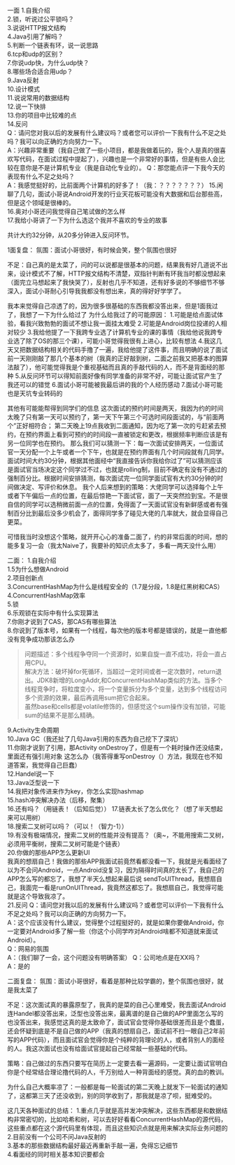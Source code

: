 
一面
1.自我介绍  
2.锁，听说过公平锁吗？  
3.说说HTTP报文结构  
4.Java引用了解吗？  
5.判断一个链表有环，说一说思路  
6.tcp和udp的区别？  
7.你说udp快，为什么udp快？  
8.哪些场合适合用udp？  
9.Java反射  
10.设计模式  
11.说说常用的数据结构  
12.说一下快排  
13.你的项目中比较难的点  
14.反问  
Q：请问您对我以后的发展有什么建议吗？或者您可以评价一下我有什么不足之处吗？我可以向正确的方向努力一下。  
A：兴趣非常重要（我自己做了一些小项目，都是我做着玩的，我个人是真的很喜欢写代码，在面试过程中提起了），兴趣也是一个非常好的事情，但是有些人会比较在意你是不是计算机专业（我是自动化专业的）。
Q：那您能点评一下我今天的表现有什么不足之处吗？  
A：我感觉挺好的，比前面两个计算机的好多了！（我：？？？？？？？）
15.闲聊了几句，面试小哥说Android开发的行业天花板可能没有大数据和后台那些高，但是这个领域是很棒的。  
16.奥对小哥还问我觉得自己笔试做的怎么样  
17.我给小哥讲了一下为什么选这个我并不喜欢的专业的故事  

共计大约32分钟，从20多分钟进入反问环节。

1面复盘：
氛围：面试小哥很好，有时候会笑，整个氛围也很好

不足：自己真的是太菜了，问的可以说都是很基本的问题，结果我有好几道说不出来，设计模式不了解，HTTP报文结构不清楚，双指针判断有环我当时都没想起来（面完立马想起来了我快哭了），反射也几乎不知道，还有好多说的不够细节不够深入，面试小哥耐心引导我我都没有想出来，真的得好好学学了。

我本来觉得自己凉透了的，因为很多很基础的东西我都没答出来，但是1面我过了，我想了一下为什么给过了
为什么给我过了的可能原因：
1.可能是给点面试体验，看我兴致勃勃的面试不想让我一面挂太难受
2.可能是Android岗位投递的人相对较少
3.我给他提了一下我跨专业选了计算机专业的课的事情（我给他说我跨专业选了除了OS的那三个课），可能小哥觉得我很有上进心，比较有想法
4.我这几天又把数据结构相关的代码手撸了一遍，我给他提了这件事，而且明确的说了面试前一天刚刚敲了那几个基本的树（我真的正好敲到树，二面之前我又把基本的图算法敲了），他可能觉得我是个重视基础而且真的手敲代码的人，而不是背面经的那种
5.从反问环节可以得知前面好像有同学准备的非常不好，可能让面试官产生了我还可以的错觉
6.面试小哥可能被我最后讲的我的个人经历感动
7.面试小哥可能也是天坑专业转码的

其他有可能能帮得到同学们的信息
这次面试的预约时间是两天，我因为约的时间太晚了只有第一天可以预约了，第一天下午第三个可选时间段面试的，与“前面两个”正好相符合；
第二天晚上19点我收到二面通知，因为吃了第一次的亏赶紧去预约，在预约界面上看到可预约的时间段一直被锁定和更改，根据频率判断应该是有另一位同学也在预约。
那么我们可以猜测一下：每一次面试安排两天，一位面试官一天分配一个上午或者一个下午，也就是在预约界面有几个时间段就有几同学。面试时间大约30分钟，根据其他面经中“我直接告诉你我给你过了”可以猜测应该是面试官当场决定这个同学过不过，也就是rolling制，目前不确定有没有不通过的强制百分比。根据时间安排猜测，每次面试完一位同学面试官有大约30分钟的时间做决定、写评价和休息。
我个人后来想到的策略：大佬同学可以选择每个上午或者下午偏后一点的位置，在最后惊艳一下面试官，面了一天突然捡到宝。不是很自信的同学可以选稍微前面一点的位置，免得面了一天面试官没有新鲜感或者有强制百分比到最后没多少机会了，面得同学多了碰见大佬的几率就大，就会显得自己更菜。

可惜我当时没想这个策略，就开开心心的准备二面了，约的非常后面的时间，想的能多复习一会（我太Naive了，我要补的知识点太多了，多看一两天没什么用）

二面：
1.自我介绍  
1.5为什么想做Android  
2.项目创新点  
3.ConcurrentHashMap为什么是线程安全的（1.7是分段，1.8是红黑树和CAS）  
4.ConcurrentHashMap效率  
5.锁  
6.乐观锁在实际中有什么实现算法  
7.你刚才说到了CAS，那CAS有哪些算法  
8.你说到了版本号，如果有一个线程，每次他的版本号都是错误的，就是一直他都没有竞争成功那该怎么办  
> 问题描述：多个线程争夺同一个资源时，如果自旋一直不成功，将会一直占用CPU。  
解决方法：破坏掉for死循环，当超过一定时间或者一定次数时，return退出。JDK8新增的LongAddr,和ConcurrentHashMap类似的方法。当多个线程竞争时，将粒度变小，将一个变量拆分为多个变量，达到多个线程访问多个资源的效果，最后再调用sum把它合起来。  
虽然base和cells都是volatile修饰的，但感觉这个sum操作没有加锁，可能sum的结果不是那么精确。


9.Activity生命周期  
10.Java GC（我还扯了几句Java引用的东西为自己挖下了深坑）  
11.你刚才说到了引用，那Activity onDestroy了，但是有一个耗时操作还没结束，里面还有强引用对象 这怎么办（我答得重写onDestroy（）方法，我现在也不知道答案，我觉得自己巨蠢）  
12.Handel说一下  
13.Java泛型说一下  
14.我把对象传进来作为key，你怎么实现hashmap  
15.hash冲突解决办法（后移，聚集）  
16.还有吗？（用链表！（后知后觉））
17.链表太长了怎么优化？（想了半天想起来可以用树）  
18.搜索二叉树可以吗？（可以！（智力-1））  
19.有没有极端情况，搜索二叉树的性能并没有提高？（奥~，不能用搜索二叉树，必须用平衡树，搜索二叉树可能是个链表）  
20.你做的那些APP怎么更新UI  
我真的想扇自己！我做的那些APP我面试前竟然看都没看一下，我就是光看面经了以为不会问Android，一点Android没复习，因为隔得时间真的太长了，我自己的APP怎么写的都忘了，我想了半天么想起来最后说  sendToUIThread，我想扇自己，我面完一看是runOnUIThread，我竟然这都忘了。我想扇自己，我觉得可能就是这个导致我凉了。  
21.反问
Q：请问您对我以后的发展有什么建议吗？或者您可以评价一下我有什么不足之处吗？我可以向正确的方向努力一下。  
A：这个应该没有什么建议，觉得整个过程挺好的，就是如果你要做Android，你一定要对Android多了解一些（你这个小同学咋对Android啥都不知道就来面试Android）。  
Q：网易的氛围  
A：（我们聊了一会，这个问题没有明确答案）
Q：公司地点是在XX吗？  
A：是的  

二面复盘：
氛围：面试小哥很好，看着是那种比较学霸的，整个氛围也很好，就是我太菜了

不足：这次面试真的暴露原型了，我真的是菜的自己心里难受，我去面试Android连Handel都没答出来，泛型也没答出来，最离谱的是自己做的APP里面怎么写的也没答出来，我感觉这真的是太致命了，面试官会觉得你基础很差而且是个蠢蛋，还会怀疑到底是不是自己做的APP（我真的想扇自己，面试前不扫一眼自己2年前写的APP代码），而且面试官会觉得你是个纯粹的背理论的人，或者背别人的面经的人。我这次面试也没有给面试官提起自己经常敲一些基础的代码。

策略：自己做过的东西只要写在简历上一定要去看一遍源码，一定要让面试官明白你是个经常结合理论撸代码的人，千万别给人一种背面经的感觉。真的血的教训。

为什么自己大概率凉了：一般都是每一轮面试的第二天晚上就发下一轮面试的通知了，这都第三天了还没收到，别的同学收到了，那我就是凉了呗，挺难受的。

这几天各种面试的总结：
1.重点几乎就是高并发冲突解决，这些东西都是和数据结构非常密切的，比如哈希和树，可以去好好看看ConcurrentHashMap的源代码，这些重点都在这个源代码里有体现，而且这些知识点就是用来解决实际业务问题的  
2.目前没有一个公司不问Java反射的  
3.基本的那些数据结构最好最近再重新手敲一遍，免得忘记细节  
4.看面经的同时相关基本知识要都会  